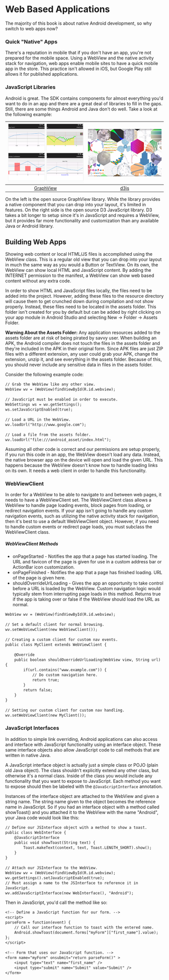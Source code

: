 # Web Based Applications

The majority of this book is about native Android development, so why switch to web apps now?


### Quick "Native" Apps

There's a reputation in mobile that if you don't have an app, you're not prepared for the mobile space. Using a WebView and the native activity stack for navigation, web apps enable mobile sites to have a quick mobile app in the store.  This practice isn't allowed in iOS, but Google Play still allows it for published applications.

### JavaScript Libraries

Android is great.  The SDK contains components for almost everything you'd want to do in an app and there are a great deal of libraries to fill in the gaps.  Still, there are some things Android and Java don't do well.  Take a look at the following example:

| ![GraphView](GraphView.png) | ![d3js](d3js.png) |
| :--: | :--: |
| [GraphView](http://www.android-graphview.org/) | [d3js](https://d3js.org/) |

On the left is the open source GraphView library. While the library provides a native component that you can drop into your layout, it's limited in features.  On the right side is the open source D3 JavaScript library. D3 takes a bit longer to setup since it's in JavaScript and requires a WebView, but it provides far more functionality and customization than any available Java or Android library.

## Building Web Apps

Showing web content or local HTML/JS files is accomplished using the WebView class. This is a regular old view that you can drop into your layout in much the same way as you would a Button or TextView.  On its own, the WebView can show local HTML and JavaScript content. By adding the INTERNET permission to the manifest, a WebView can show web based content without any extra code.

In order to show HTML and JavaScript files locally, the files need to be added into the project. However, adding these files to the resource directory will cause them to get crunched down during compilation and not show properly. Instead, these files need to be located in the assets folder.  This folder isn't created for you by default but can be added by right clicking on your app module in Android Studio and selecting New -> Folder -> Assets Folder.

**Warning About the Assets Folder:** Any application resources added to the assets folder are at risk of being pirated by savvy user.  When building an APK, the Android compiler does not touch the files in the assets folder and they're included in the APK in their original form.  Since APK files are just ZIP files with a different extension, any user could grab your APK, change the extension, unzip it, and see everything in the assets folder.  Because of this, you should never include any sensitive data in files in the assets folder.

Consider the following example code:

```
// Grab the WebView like any other view.
WebView wv = (WebView)findViewById(R.id.webview);
    
// JavaScript must be enabled in order to execute.
WebSettings ws = wv.getSettings();
ws.setJavaScriptEnabled(true);
    
// Load a URL in the WebView.
wv.loadUrl("http://www.google.com");
    
// Load a file from the assets folder.
wv.loadUrl("file:///android_asset/index.html");
```
    
Assuming all other code is correct and our permissions are setup properly, if you run this code in an app, the WebView doesn't load any data. Instead, the native browser app on the device will open and load the given URL.  This happens because the WebView doesn't know how to handle loading links on its own. It needs a web client in order to handle this functionality.

### WebViewClient

In order for a WebView to be able to navigate to and between web pages, it needs to have a WebViewClient set.  The WebViewClient class allows a WebView to handle page loading events, block pages from loading, or redirect navigation events.  If your app isn't going to handle any custom navigation events, such as utilizing the native activity stack for navigation, then it's best to use a default WebViewClient object. However, if you need to handle custom events or redirect page loads, you must subclass the WebViewClient class.

##### WebViewClient Methods

* onPageStarted - Notifies the app that a page has started loading. The URL and favicon of the page is given for use in a custom address bar or ActionBar icon customization.
* onPageFinished - Notifies the app that a page has finished loading. URL of the page is given here.
* shouldOverrideUrlLoading - Gives the app an opportunity to take control before a URL is loaded by the WebView.  Custom navigation logic would typically stem from interrupting page loads in this method. Returns true if the app is taking over or false if the WebView should load the URL as normal.

```
WebView wv = (WebView)findViewById(R.id.webview);

// Set a default client for normal browsing.
wv.setWebViewClient(new WebViewClient());

// Creating a custom client for custom nav events.
public class MyClient extends WebViewClient {
    
    @Override
    public boolean shouldOverrideUrlLoading(WebView view, String url) {
        if(url.contains("www.example.com")) {
            // Do custom navigation here.
            return true;
        }
        return false;
    }
}

// Setting our custom client for custom nav handling.
wv.setWebViewClient(new MyClient());
```

### JavaScript Interfaces

In addition to simple link overriding, Android applications can also access and interface with JavaScript functionality using an interface object.  These same interface objects also allow JavaScript code to call methods that are written in native Java.

A JavaScript interface object is actually just a simple class or POJO (plain old Java object).  The class shouldn't explicitly extend any other class, but otherwise it's a normal class.  Inside of the class you would include any functionality that you want to expose to JavaScript.  Each method you want to expose should then be labeled with the `@JavaScriptInterface` annotation.

Instances of the interface object are attached to the WebView and given a string name.  The string name given to the object becomes the reference name in JavaScript. So if you had an interface object with a method called showToast() and you attached it to the WebView with the name "Android", your Java code would look like this:

```
// Define our JSInterface object with a method to show a toast.
public class WebInterface {
    @JavaScriptInterface
    public void showToast(String text) {
        Toast.makeText(context, text, Toast.LENGTH_SHORT).show();
    }
}

// Attach our JSInterface to the WebView.
WebView wv = (WebView)findViewById(R.id.webview);
wv.getSettings().setJavaScriptEnabled(true);
// Must assign a name to the JSInterface to reference it in JavaScript.
wv.addJavaScriptInterface(new WebInterface(), "Android");
```

Then in JavaScript, you'd call the method like so:

```
<!-- Define a JavaScript function for our form. -->
<script>
parseForm = function(event) {
    // Call our interface function to toast with the entered name.
    Android.showToast(document.forms["myForm"]["first_name"].value);
};
</script>

<!-- Form that uses our JavaScript function. -->
<form name="myForm" onsubmit="return parseForm()" >
    <input type="text" name="first_name" />
    <input type="submit" name="Submit" value="Submit" />
</form>
```